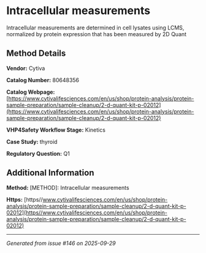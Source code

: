 # Intracellular measurements

Intracellular measurements are determined in cell lysates using LCMS, normalized by protein expression that has been measured by 2D Quant

## Method Details

**Vendor:** Cytiva

**Catalog Number:** 80648356

**Catalog Webpage:** [https://www.cytivalifesciences.com/en/us/shop/protein-analysis/protein-sample-preparation/sample-cleanup/2-d-quant-kit-p-02012](https://www.cytivalifesciences.com/en/us/shop/protein-analysis/protein-sample-preparation/sample-cleanup/2-d-quant-kit-p-02012)

**VHP4Safety Workflow Stage:** Kinetics

**Case Study:** thyroid

**Regulatory Question:** Q1

## Additional Information

**Method:** [METHOD]: Intracellular measurements

**Https:** [https//www.cytivalifesciences.com/en/us/shop/protein-analysis/protein-sample-preparation/sample-cleanup/2-d-quant-kit-p-02012](https//www.cytivalifesciences.com/en/us/shop/protein-analysis/protein-sample-preparation/sample-cleanup/2-d-quant-kit-p-02012)

---

*Generated from issue #146 on 2025-09-29*
